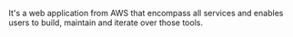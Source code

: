 It's a web application from AWS that encompass all services and enables users to build, maintain and iterate over those tools.